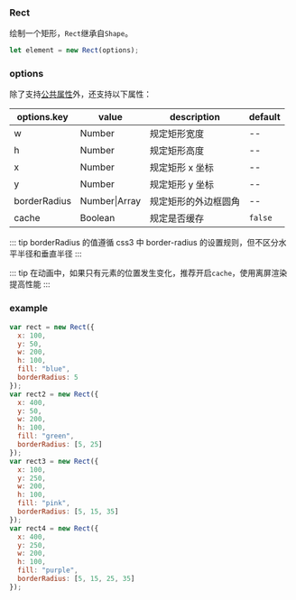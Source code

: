 ### Rect

绘制一个矩形，`Rect`继承自`Shape`。

```js
let element = new Rect(options);
```

### options

除了支持[公共属性](/docs/element.html#options)外，还支持以下属性：

| options.key  | value         | description          | default |
| ------------ | ------------- | -------------------- | ------- |
| w            | Number        | 规定矩形宽度         | --      |
| h            | Number        | 规定矩形高度         | --      |
| x            | Number        | 规定矩形 x 坐标      | --      |
| y            | Number        | 规定矩形 y 坐标      | --      |
| borderRadius | Number\|Array | 规定矩形的外边框圆角 | --      |
| cache        | Boolean       | 规定是否缓存         | `false` |

::: tip
borderRadius 的值遵循 css3 中 border-radius 的设置规则，但不区分水平半径和垂直半径
:::

::: tip
在动画中，如果只有元素的位置发生变化，推荐开启`cache`，使用离屏渲染提高性能
:::

### example

```js
var rect = new Rect({
  x: 100,
  y: 50,
  w: 200,
  h: 100,
  fill: "blue",
  borderRadius: 5
});
var rect2 = new Rect({
  x: 400,
  y: 50,
  w: 200,
  h: 100,
  fill: "green",
  borderRadius: [5, 25]
});
var rect3 = new Rect({
  x: 100,
  y: 250,
  w: 200,
  h: 100,
  fill: "pink",
  borderRadius: [5, 15, 35]
});
var rect4 = new Rect({
  x: 400,
  y: 250,
  w: 200,
  h: 100,
  fill: "purple",
  borderRadius: [5, 15, 25, 35]
});
```

<ClientOnly><c-rect></c-rect></ClientOnly>
